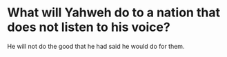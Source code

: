 # What will Yahweh do to a nation that does not listen to his voice?

He will not do the good that he had said he would do for them.
